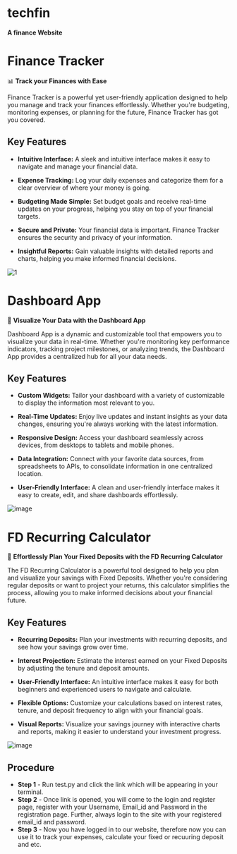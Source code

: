 # techfin
**A finance Website**
# Finance Tracker

📊 **Track your Finances with Ease**

Finance Tracker is a powerful yet user-friendly application designed to help you manage and track your finances effortlessly. Whether you're budgeting, monitoring expenses, or planning for the future, Finance Tracker has got you covered.

## Key Features

- **Intuitive Interface:** A sleek and intuitive interface makes it easy to navigate and manage your financial data.

- **Expense Tracking:** Log your daily expenses and categorize them for a clear overview of where your money is going.

- **Budgeting Made Simple:** Set budget goals and receive real-time updates on your progress, helping you stay on top of your financial targets.

- **Secure and Private:** Your financial data is important. Finance Tracker ensures the security and privacy of your information.

- **Insightful Reports:** Gain valuable insights with detailed reports and charts, helping you make informed financial decisions.

![1](https://github.com/SVPSahil303/techfin/assets/153804626/0b7a09c5-1b4a-465a-9661-23272802e55d)
# Dashboard App

🚀 **Visualize Your Data with the Dashboard App**

Dashboard App is a dynamic and customizable tool that empowers you to visualize your data in real-time. Whether you're monitoring key performance indicators, tracking project milestones, or analyzing trends, the Dashboard App provides a centralized hub for all your data needs.

## Key Features

- **Custom Widgets:** Tailor your dashboard with a variety of customizable to display the information most relevant to you.

- **Real-Time Updates:** Enjoy live updates and instant insights as your data changes, ensuring you're always working with the latest information.

- **Responsive Design:** Access your dashboard seamlessly across devices, from desktops to tablets and mobile phones.

- **Data Integration:** Connect with your favorite data sources, from spreadsheets to APIs, to consolidate information in one centralized location.

- **User-Friendly Interface:** A clean and user-friendly interface makes it easy to create, edit, and share dashboards effortlessly.

![image](https://github.com/SVPSahil303/techfin/assets/153804626/43042d2f-4a58-4c36-8f54-8cdfea35de7d)
# FD Recurring Calculator

🔄 **Effortlessly Plan Your Fixed Deposits with the FD Recurring Calculator**

The FD Recurring Calculator is a powerful tool designed to help you plan and visualize your savings with Fixed Deposits. Whether you're considering regular deposits or want to project your returns, this calculator simplifies the process, allowing you to make informed decisions about your financial future.

## Key Features

- **Recurring Deposits:** Plan your investments with recurring deposits, and see how your savings grow over time.

- **Interest Projection:** Estimate the interest earned on your Fixed Deposits by adjusting the tenure and deposit amounts.

- **User-Friendly Interface:** An intuitive interface makes it easy for both beginners and experienced users to navigate and calculate.

- **Flexible Options:** Customize your calculations based on interest rates, tenure, and deposit frequency to align with your financial goals.

- **Visual Reports:** Visualize your savings journey with interactive charts and reports, making it easier to understand your investment progress.


![image](https://github.com/SVPSahil303/techfin/assets/153804626/43d3317f-f09f-4d84-af52-c63cc412b582)

## **Procedure**
- **Step 1** - Run test.py and click the link which will be appearing in your terminal.
- **Step 2** - Once link is opened, you will come to the login and register page, register with your Username, Email_id and Password in the registration page. Further, always login to the site with your registered email_id and password.
- **Step 3** - Now you have logged in to our website, therefore now you can use it to track your expenses, calculate your fixed or recuuring deposit and etc.
